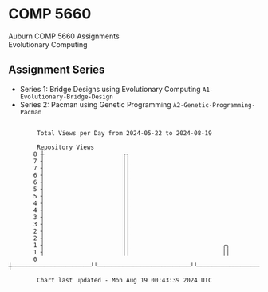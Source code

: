 # COMP 5660
Auburn COMP 5660 Assignments  
Evolutionary Computing

## Assignment Series
- Series 1: Bridge Designs using Evolutionary Computing `A1-Evolutionary-Bridge-Design`
- Series 2: Pacman using Genetic Programming `A2-Genetic-Programming-Pacman`

```

        Total Views per Day from 2024-05-22 to 2024-08-19

        Repository Views
       8 ┼                      ╭╮
       7 ┤                      ││
       7 ┤                      ││
       6 ┤                      ││
       6 ┤                      ││
       5 ┤                      ││
       5 ┤                      ││
       4 ┤                      ││
       4 ┤                      ││
       3 ┤                      ││
       3 ┤                      ││
       2 ┤                      ││
       2 ┤                      ││
       1 ┤                      ││                          ╭╮
       1 ┤                      ││                          ││
       0 ┼──────────────────────╯╰──────────────────────────╯╰─────────────────────────────────────

        Chart last updated - Mon Aug 19 00:43:39 2024 UTC
        
```
